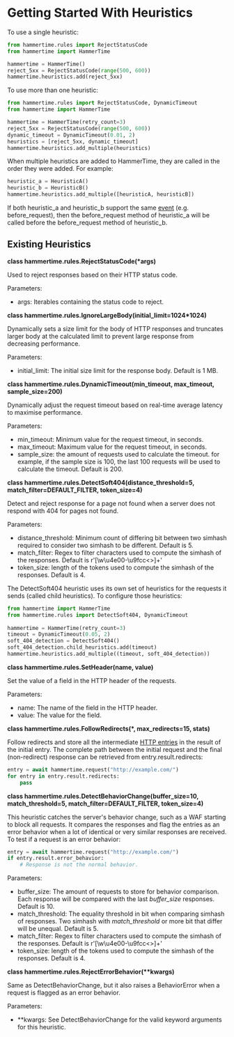 # Getting Started With Heuristics

To use a single heuristic:

```python
from hammertime.rules import RejectStatusCode
from hammertime import HammerTime

hammertime = HammerTime()
reject_5xx = RejectStatusCode(range(500, 600))
hammertime.heuristics.add(reject_5xx)
```

To use more than one heuristic:

```python
from hammertime.rules import RejectStatusCode, DynamicTimeout
from hammertime import HammerTime

hammertime = HammerTime(retry_count=3)
reject_5xx = RejectStatusCode(range(500, 600))
dynamic_timeout = DynamicTimeout(0.01, 2)
heuristics = [reject_5xx, dynamic_timeout]
hammertime.heuristics.add_multiple(heuristics)
```

When multiple heuristics are added to HammerTime, they are called in the order they were added. For example:

```python
heuristic_a = HeuristicA()
heuristic_b = HeuristicB()
hammertime.heuristics.add_multiple([heuristicA, heuristicB])
```

If both heuristic_a and heuristic_b support the same [event](create_heuristics.md#events) (e.g. before_request), then 
the before_request method of heuristic_a will be called before the before_request method of heuristic_b.


## Existing Heuristics

**class hammertime.rules.RejectStatusCode(\*args)**

Used to reject responses based on their HTTP status code.

Parameters:

* args: Iterables containing the status code to reject.

**class hammertime.rules.IgnoreLargeBody(initial_limit=1024\*1024)**
    
Dynamically sets a size limit for the body of HTTP responses and truncates larger body at the calculated limit to 
prevent large response from decreasing performance.
  
Parameters:

* initial_limit: The initial size limit for the response body. Default is 1 MB.

**class hammertime.rules.DynamicTimeout(min_timeout, max_timeout, sample_size=200)**
    
Dynamically adjust the request timeout based on real-time average latency to maximise performance.
  
Parameters:

* min_timeout: Minimum value for the request timeout, in seconds.
* max_timeout: Maximum value for the request timeout, in seconds.
* sample_size: the amount of requests used to calculate the timeout. for example, if the sample size is 100, the last 
               100 requests will be used to calculate the timeout. Default is 200.

**class hammertime.rules.DetectSoft404(distance_threshold=5, match_filter=DEFAULT_FILTER, token_size=4)**
    
Detect and reject response for a page not found when a server does not respond with 404 for pages not found.
  
Parameters:

* distance_threshold: Minimum count of differing bit between two simhash required to consider two simhash to be 
                      different. Default is 5.
* match_filter: Regex to filter characters used to compute the simhash of the responses. Default is 
                r'[\w\u4e00-\u9fcc<>]+'
* token_size: length of the tokens used to compute the simhash of the responses. Default is 4.

The DetectSoft404 heuristic uses its own set of heuristics for the requests it sends (called child heuristics). To 
configure those heuristics:

```python
from hammertime import HammerTime
from hammertime.rules import DetectSoft404, DynamicTimeout
  
hammertime = HammerTime(retry_count=3)
timeout = DynamicTimeout(0.05, 2)
soft_404_detection = DetectSoft404()
soft_404_detection.child_heuristics.add(timeout)
hammertime.heuristics.add_multiple((timeout, soft_404_detection))
```

**class hammertime.rules.SetHeader(name, value)**

Set the value of a field in the HTTP header of the requests.

Parameters:

* name: The name of the field in the HTTP header.
* value: The value for the field.


**class hammertime.rules.FollowRedirects(\*, max_redirects=15, stats)**

Follow redirects and store all the intermediate [HTTP entries](reference.md#entry) in the result of the initial entry. 
The complete path between the initial request and the final (non-redirect) response can be retrieved from 
entry.result.redirects:
```python
entry = await hammertime.request("http://example.com/")
for entry in entry.result.redirects:
    pass
```


**class hammertime.rules.DetectBehaviorChange(buffer_size=10, match_threshold=5, match_filter=DEFAULT_FILTER, 
                                              token_size=4)**

This heuristic catches the server's behavior change, such as a WAF starting to block all requests. It compares the 
responses and flag the entries as an error behavior when a lot of identical or very similar responses are received.
To test if a request is an error behavior:
```python
entry = await hammertime.request("http://example.com/")
if entry.result.error_behavior:
    # Response is not the normal behavior.
```

Parameters:

* buffer_size: The amount of requests to store for behavior comparison. Each response will be compared with the last 
               *buffer_size* responses. Default is 10.
* match_threshold: The equality threshold in bit when comparing simhash of responses. Two simhash with *match_threshold*
                   or more bit that differ will be unequal. Default is 5.
* match_filter: Regex to filter characters used to compute the simhash of the responses. Default is 
                r'[\w\u4e00-\u9fcc<>]+'
* token_size: length of the tokens used to compute the simhash of the responses. Default is 4.


**class hammertime.rules.RejectErrorBehavior(\*\*kwargs)**

Same as DetectBehaviorChange, but it also raises a BehaviorError when a request is flagged as an error behavior.

Parameters:

* \*\*kwargs: See DetectBehaviorChange for the valid keyword arguments for this heuristic.
